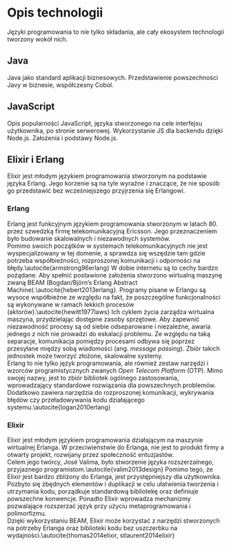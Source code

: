 # Opis technologii

Języki programowania to nie tylko składania, ale cały ekosystem technologii tworzony wokół nich.

## Java

Java jako standard aplikacji biznesowych. Przedstawienie powszechności Javy w biznesie, współczesny Cobol.

## JavaScript

Opis popularności JavaScript, języka stworzonego na cele interfejsu użytkownika, po stronie serwerowej. Wykorzystanie JS dla backendu dzięki Node.js. Założenia i podstawy Node.js.

## Elixir i Erlang

Elixir jest młodym językiem programowania stworzonym na podstawie języka Erlang. Jego korzenie są na tyle wyraźne i znaczące, że nie sposób go przedstawić bez wcześniejszego przyjrzenia się Erlangowi.

### Erlang

Erlang jest funkcyjnym językiem programowania stworzonym w latach 80. przez szwedzką firmę telekomunikacyjną Ericsson. Jego przeznaczeniem było budowanie skalowalnych i niezawodnych systemów.  
Pomimo swoich początków w systemach telekomunikacyjnych nie jest wyspecjalizowany w tej domenie, a sprawdza się wszędzie tam gdzie potrzeba współbieżności, rozproszonej komunikacji i odporności na błędy.\autocite{armstrong96erlang} W dobie internetu są to cechy bardzo pożądane. Aby spełnić postawione założenia stworzono wirtualną maszynę zwaną BEAM (Bogdan/Björn’s Erlang Abstract Machine).\autocite{hebert2013erlang}. Programy pisane w Erlangu są wysoce współbieżne ze względu na fakt, że poszczególne funkcjonalności są wykonywane w ramach lekkich procesów (aktorów).\autocite{hewitt1977laws} Ich cyklem życia zarządza wirtualna maszyna, przydzielając dostępne zasoby sprzętowe. Aby zapewnić niezawodność procesy są od siebie odseparowane i niezależne, awaria jednego z nich nie prowadzi do eskalacji problemu. Ze względu na taką separacje, komunikacja pomiędzy procesami odbywa się poprzez przesyłane między sobą wiadomości (ang. *message passing*). Zbiór takich jednostek może tworzyć złożone, skalowalne systemy.  
Erlang to nie tylko język programowania, ale również zestaw narzędzi i wzorców programistycznych zwanych *Open Telecom Platform* (OTP). Mimo swojej nazwy, jest to zbiór bibliotek ogólnego zastosowania, wprowadzający standardowe rozwiązania dla powszechnych problemów. Dodatkowo zawiera narzędzia do rozproszonej komunikacji, wykrywania błędów czy przeładowywania kodu działającego systemu.\autocite{logan2010erlang}

### Elixir

Elixir jest młodym językiem programowania działającym na maszynie wirtualnej Erlanga. W przeciwieństwie do Erlanga, nie jest to produkt firmy a otwarty projekt, rozwijany przez społeczność entuzjastów.  
Celem jego twórcy, José Valima, było stworzenie języka rozszerzalnego, przyjaznego programistom.\autocite{valim2013design} Pomimo tego, że Elixir jest bardzo zbliżony do Erlanga, jest przystępniejszy dla użytkownika. Pozbyto się zbędnych elementów i duplikacji w celu ułatwienia tworzenia i utrzymania kodu, porządkuje standardową bibliotekę oraz definiuje powszechne konwencje. Ponadto Elixir wprowadza mechanizmy pozwalające rozszerzać język przy użyciu metaprogramowania i polimorfizmu.  
Dzięki wykorzystaniu BEAM, Elixir może korzystać z narzędzi stworzonych na potrzeby Erlanga oraz biblioteki kodu bez uszczerbku na wydajności.\autocite{thomas2014elixir, stlaurent2014elixir}